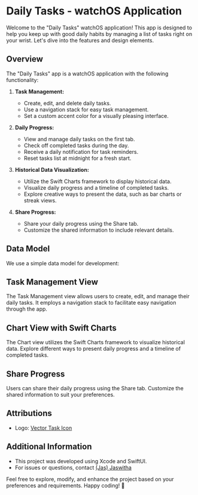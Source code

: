 # Daily Tasks - watchOS Application

Welcome to the "Daily Tasks" watchOS application! This app is designed to help you keep up with good daily habits by managing a list of tasks right on your wrist. Let's dive into the features and design elements.

## Overview

The "Daily Tasks" app is a watchOS application with the following functionality:

1. **Task Management:**
   - Create, edit, and delete daily tasks.
   - Use a navigation stack for easy task management.
   - Set a custom accent color for a visually pleasing interface.

2. **Daily Progress:**
   - View and manage daily tasks on the first tab.
   - Check off completed tasks during the day.
   - Receive a daily notification for task reminders.
   - Reset tasks list at midnight for a fresh start.

3. **Historical Data Visualization:**
   - Utilize the Swift Charts framework to display historical data.
   - Visualize daily progress and a timeline of completed tasks.
   - Explore creative ways to present the data, such as bar charts or streak views.

4. **Share Progress:**
   - Share your daily progress using the Share tab.
   - Customize the shared information to include relevant details.

## Data Model

We use a simple data model for development:

## Task Management View

The Task Management view allows users to create, edit, and manage their daily tasks. It employs a navigation stack to facilitate easy navigation through the app.

## Chart View with Swift Charts

The Chart view utilizes the Swift Charts framework to visualize historical data. Explore different ways to present daily progress and a timeline of completed tasks.

## Share Progress

Users can share their daily progress using the Share tab. Customize the shared information to suit your preferences.

## Attributions

- Logo: [Vector Task Icon](https://pngtree.com/freepng/vector-task-icon_4091626.html)

## Additional Information

- This project was developed using Xcode and SwiftUI.
- For issues or questions, contact [(Jas) Jaswitha](mailto:jaswithareddyguntaka@gmail.com)

Feel free to explore, modify, and enhance the project based on your preferences and requirements. Happy coding! 🚀
